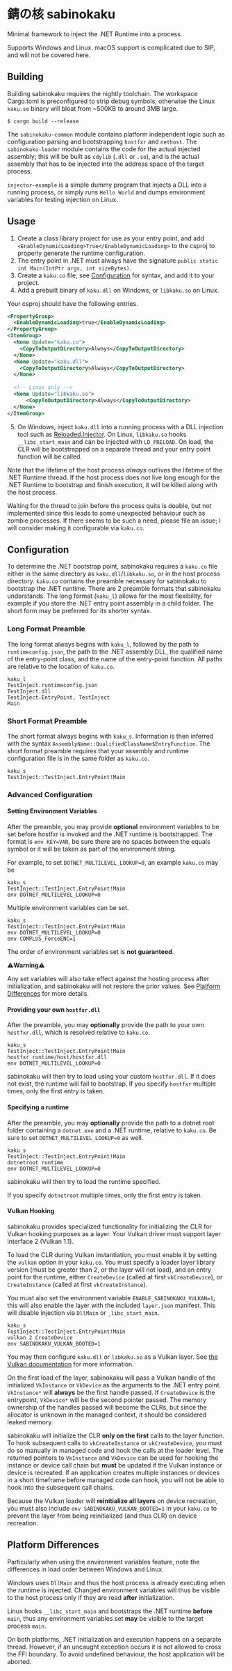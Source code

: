 # 錆の核 sabinokaku

Minimal framework to inject the .NET Runtime into a process.

Supports Windows and Linux. macOS support is complicated due to SIP, and will not be covered here.

## Building
Building sabinokaku requires the nightly toolchain. The workspace Cargo.toml is preconfigured to strip debug symbols, 
otherwise the Linux `kaku.so` binary will bloat from ~500KB to around 3MB large. 

```
$ cargo build --release
```

The `sabinokaku-common` module contains platform independent logic such as configuration parsing and bootstrapping `hostfxr` and `nethost`. 
The `sabinokaku-loader` module contains the code for the actual injected assembly; this will be built as `cdylib` (`.dll` or `.so`), and is the
actual assembly that has to be injected into the address space of the target process.

`injector-example` is a simple dummy program that injects a DLL into a running process, or simply runs `Hello World` and 
dumps environment variables for testing injection on Linux.

## Usage
1. Create a class library project for use as your entry point, and add `<EnableDynamicLoading>True</EnableDynamicLoading>` to the csproj to properly generate the runtime configuration. 
2. The entry point in .NET must always have the signature `public static int Main(IntPtr args, int sizeBytes)`. 
3. Create a `kaku.co` file, see [Configuration](#configuration) for syntax, and add it to your project.
4. Add a prebuilt binary of `kaku.dll` on Windows, or `libkaku.so` on Linux.

Your csproj should have the following entries.

```xml
<PropertyGroup>
  <EnableDynamicLoading>true</EnableDynamicLoading>
</PropertyGroup>
<ItemGroup>
  <None Update="kaku.co">
    <CopyToOutputDirectory>Always</CopyToOutputDirectory>
  </None>
  <None Update="kaku.dll">
    <CopyToOutputDirectory>Always</CopyToOutputDirectory>
  </None>
  
  <!-- Linux only -->
  <None Update="libkaku.so">
      <CopyToOutputDirectory>Always</CopyToOutputDirectory>
  </None>
</ItemGroup>
```

5. On Windows, inject `kaku.dll` into a running process with a DLL injection tool such as [Reloaded.Injector](https://github.com/Reloaded-Project/Reloaded.Injector). 
   On Linux, `libkaku.so` hooks `__libc_start_main` and can be injected with `LD_PRELOAD`.
   On load, the CLR will be bootstrapped on a separate thread and your entry point function will be called.


Note that the lifetime of the host process *always* outlives the lifetime of the .NET Runtime thread. If the host process
does not live long enough for the .NET Runtime to bootstrap and finish execution, it will be killed along with the host process. 

Waiting for the thread to join before the process quits is doable, but not implemented since this leads to some unexpected behaviour such as
zombie processes. If there seems to be such a need, please file an issue; I will consider making it configurable via `kaku.co`.
 
## Configuration

To determine the .NET bootstrap point, sabinokaku requires a `kaku.co` file either in the same directory as `kaku.dll`/`libkaku.so`, 
or in the host process directory. `kaku.co` contains the preamble necessary for sabinokaku to bootstrap the .NET runtime. There are 2
preamble formats that sabinokaku understands. The long format (`kaku_l`) allows for the most flexibility, for example if you
store the .NET entry point assembly in a child folder. The short form may be preferred for its shorter syntax.

### Long Format Preamble
The long format always begins with `kaku_l`, followed by the path to `runtimeconfig.json`, the path to the .NET assembly DLL, 
the qualified name of the entry-point class, and the name of the entry-point function. All paths are relative to the location of
`kaku.co`.

```
kaku_l
TestInject.runtimeconfig.json
TestInject.dll
TestInject.EntryPoint, TestInject
Main
```

### Short Format Preamble
The short format always begins with `kaku_s`. Information is then inferred with the syntax `AssemblyName::QualifiedClassName$EntryFunction`. The
short format preamble requires that your assembly and runtime configuration file is in the same folder as `kaku.co`.

```
kaku_s
TestInject::TestInject.EntryPoint!Main
```
### Advanced Configuration

#### Setting Environment Variables
After the preamble, you may provide **optional** environment variables to be set before hostfxr is invoked and the .NET runtime is bootstrapped.
The format is `env KEY=VAR`, be sure there are no spaces between the equals symbol or it will be taken as part of the environment string.

For example, to set `DOTNET_MULTILEVEL_LOOKUP=0`, an example `kaku.co` may be
```
kaku_s
TestInject::TestInject.EntryPoint!Main
env DOTNET_MULTILEVEL_LOOKUP=0
```

Multiple environment variables can be set.
```
kaku_s
TestInject::TestInject.EntryPoint!Main
env DOTNET_MULTILEVEL_LOOKUP=0
env COMPLUS_ForceENC=1
```

The order of environment variables set is **not guaranteed**.

⚠️**Warning**⚠️

Any set variables will also take effect against the hosting process after initialization, and sabinokaku will not restore the prior values. 
See [Platform Differences](#platform-differences) for more details. 

#### Providing your own `hostfxr.dll`
After the preamble, you may **optionally** provide the path to your own `hostfxr.dll`, which is resolved
relative to `kaku.co`.

```
kaku_s
TestInject::TestInject.EntryPoint!Main
hostfxr runtime/host/hostfxr.dll
env DOTNET_MULTILEVEL_LOOKUP=0
```

sabinokaku will then try to load using your custom `hostfxr.dll`. If it does not exist, the runtime will fail to bootstrap.
If you specify `hostfxr` multiple times, only the first entry is taken.

#### Specifying a runtime
After the preamble, you may **optionally** provide the path to a dotnet root folder containing a `dotnet.exe` and a .NET
runtime, relative to `kaku.co`. Be sure to set `DOTNET_MULTILEVEL_LOOKUP=0` as well.

```
kaku_s
TestInject::TestInject.EntryPoint!Main
dotnetroot runtime
env DOTNET_MULTILEVEL_LOOKUP=0
```

sabinokaku will then try to load the runtime specified.

If you specify `dotnetroot` multiple times, only the first entry is taken.

#### Vulkan Hooking

sabinokaku provides specialized functionality for initializing the CLR for Vulkan hooking purposes as a layer. Your Vulkan
driver must support layer interface 2 (Vulkan 1.1). 

To load the CLR during Vulkan instantiation, you must enable it by setting the `vulkan` option in your `kaku.co`. You 
must specify a loader layer library version (must be greater than 2, or the layer will not load), and an entry point for the
runtime, either `CreateDevice` (called at first `vkCreateDevice`), or `CreateInstance` (called at first `vkCreateInstance`).

You must also set the environment variable `ENABLE_SABINOKAKU_VULKAN=1`, this will also enable the layer with the included `layer.json`
manifest. This will disable injection via `DllMain` or `_libc_start_main`.

```
kaku_s
TestInject::TestInject.EntryPoint!Main
vulkan 2 CreateDevice
env SABINOKAKU_VULKAN_BOOTED=1
```

You may then configure `kaku.dll` or `libkaku.so` as a Vulkan layer. See [the Vulkan documentation](https://vulkan.lunarg.com/doc/view/1.3.204.0/windows/loader_and_layer_interface.html#user-content-layer-manifest-file-format)
for more information.

On the first load of the layer, sabinokaku will pass a Vulkan handle of the initialized `VkInstance` or `VkDevice` as the arguments
to the .NET entry point. `VkInstance*` will **always** be the first handle passed. If `CreateDevice` is the entrypoint, `VkDevice*` will
be the second pointer passed. The memory ownership of the handles passed will become the CLRs, but since the allocator
is unknown in the managed context, it should be considered leaked memory.

sabinokaku will initialize the CLR **only on the first** calls to the layer function. To hook subsequent calls to `vkCreateInstance` or
`vkCreateDevice`, you must do so manually in managed code and hook the calls at the loader level. The returned pointers to `VkInstance` and
`VkDevice` can be used for hooking the instance or device call chain but **must** be updated if the Vulkan instance or device is recreated. If
an application creates multiple instances or devices in a short timeframe before managed code can hook, you will not be able to hook into
the subsequent call chains.

Because the Vulkan loader will **reinitialize all layers** on device recreation, you must also include `env SABINOKAKU_VULKAN_BOOTED=1` in your `kaku.co`
to prevent the layer from being reinitialized (and thus CLR) on device recreation.

## Platform Differences
Particularly when using the environment variables feature, note the differences in load order between Windows and Linux.

Windows uses `DllMain` and thus the host process is already executing when the runtime is injected. Changed environment 
variables will thus be visible to the host process only if they are read **after** initialization.

Linux hooks `__libc_start_main` and bootstraps the .NET runtime **before** `main`, thus any environment variables set **may** be visible
to the target process `main`.

On both platforms, .NET initialization and execution happens on a separate thread. However, if an uncaught exception occurs 
it is not allowed to cross the FFI boundary. To avoid undefined behaviour, the host application will be aborted.
